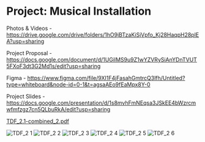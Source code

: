 # Project: Musical Installation

Photos & Videos - https://drive.google.com/drive/folders/1hO9jBTzaKiSjVpfo_Kj28HaqpH28plEA?usp=sharing

Project Proposal - https://docs.google.com/document/d/1UGilMS9u9Z1wYZVRySiAnYDnTVUT5FXoF3dt3G2Md1s/edit?usp=sharing

Figma - https://www.figma.com/file/9XI1F4jFasahGmtrcQ3lfh/Untitled?type=whiteboard&node-id=0-1&t=agsaAEo9fEaMpx8Y-0

Project Slides - https://docs.google.com/presentation/d/1s8mvhFmNEqsa3JSkEE4bWzrcmwfmfzgz7cn5QLbuRkA/edit?usp=sharing


[TDF_2.1-combined_2.pdf](https://github.com/Berkeley-MDes/tdf-fa23-kanchanrpathak/files/13163770/TDF_2.1-combined_2.pdf)


![TDF_2 1](https://github.com/Berkeley-MDes/tdf-fa23-kanchanrpathak/assets/13308318/f5d58797-9e98-47da-8df9-d5f35ff39046)
![TDF_2 2](https://github.com/Berkeley-MDes/tdf-fa23-kanchanrpathak/assets/13308318/5a2eaaf0-dfdc-440d-980a-8145775242a3)
![TDF_2 3](https://github.com/Berkeley-MDes/tdf-fa23-kanchanrpathak/assets/13308318/0d7cc13c-43e0-428c-8c8e-057c390122fb)
![TDF_2 4](https://github.com/Berkeley-MDes/tdf-fa23-kanchanrpathak/assets/13308318/dc83f81d-a881-4d10-addc-ad9a55765eee)
![TDF_2 5](https://github.com/Berkeley-MDes/tdf-fa23-kanchanrpathak/assets/13308318/4130f196-9349-4d28-80d2-2cbc8c774911)
![TDF_2 6](https://github.com/Berkeley-MDes/tdf-fa23-kanchanrpathak/assets/13308318/2081ee5e-4757-438a-97e7-9119d1d75924)
